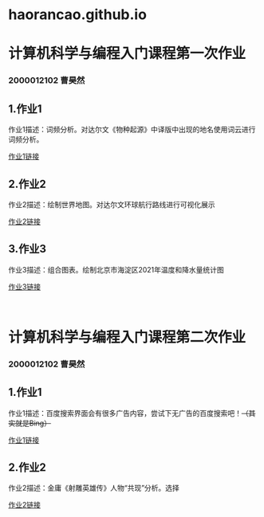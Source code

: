 # haorancao.github.io
# 计算机科学与编程入门课程第一次作业
### 2000012102  曹昊然
## 1.作业1
作业1描述：词频分析。对达尔文《物种起源》中译版中出现的地名使用词云进行词频分析。

[作业1链接](https://haorancao.github.io/物种起源-达尔文-地理词频.html)
<br>

## 2.作业2
作业2描述：绘制世界地图。对达尔文环球航行路线进行可视化展示

[作业2链接](https://haorancao.github.io/达尔文环球航行路线图.html)
<br>

## 3.作业3
作业3描述：组合图表。绘制北京市海淀区2021年温度和降水量统计图

[作业3链接](https://haorancao.github.io/海淀区2021年气温降水统计图.html)
<br>

<br>

# 计算机科学与编程入门课程第二次作业
### 2000012102  曹昊然
## 1.作业1
作业1描述：百度搜索界面会有很多广告内容，尝试下无广告的百度搜索吧！~~（其实就是Bing）~~

[作业1链接](https://haorancao.github.io/搜索引擎.html)
<br>

## 2.作业2
作业2描述：金庸《射雕英雄传》人物“共现”分析。选择

[作业2链接](https://haorancao.github.io/达尔文环球航行路线图.html)
